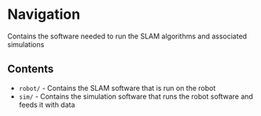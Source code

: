 # Navigation

Contains the software needed to run the SLAM algorithms and associated
simulations

## Contents

- `robot/` - Contains the SLAM software that is run on the robot
- `sim/` - Contains the simulation software that runs the robot software and 
  feeds it with data
